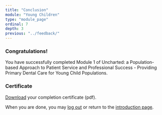 ```yaml
---
title: "Conclusion"
module: "Young Children"
type: "module_page"
ordinal: 7
depth: 3
previous: "../feedback/"
---
```

<h3>Congratulations!</h3><div class="pageblock"><div class="maintext"><p>You have successfully completed Module 1 of Uncharted: a Population-based Approach to Patient Service and Professional Success - Providing Primary Dental Care for Young Child Populations.</p>
</div>
</div><h3>Certificate</h3><div class="pageblock"><div class="maintext">
<p><a href="https://www1.columbia.edu/sec/ccnmtl/remote/static/pass/pdf/PASS_Completion_Certificate.pdf" target="blank">Download</a> your completion certificate (pdf).</p>
<p>When you are done, you may <a href="http://pass.ccnmtl.columbia.edu/logout/">log out</a> or return to the <a href="http://pass.ccnmtl.columbia.edu/">introduction page</a>.</p>
</div>
</div>